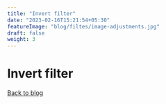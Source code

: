 ```yaml
---
title: "Invert filter"
date: "2023-02-16T15:21:54+05:30"
featureImage: "blog/filtes/image-adjustments.jpg"
draft: false
weight: 3
---
```


# Invert filter


[Back to blog](/blog/fiters)
